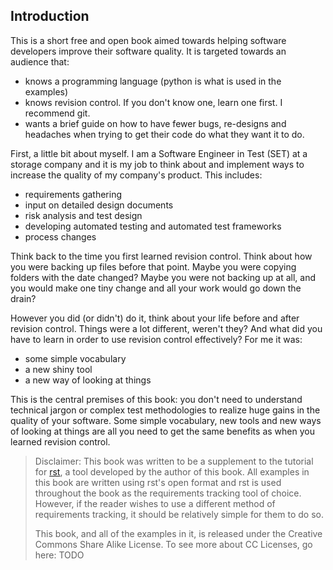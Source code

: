 ## Introduction
This is a short free and open book aimed towards helping software developers
improve their software quality. It is targeted towards an audience that:
- knows a programming language (python is what is used in the examples)
- knows revision control. If you don't know one, learn one first. I recommend git.
- wants a brief guide on how to have fewer bugs, re-designs and headaches when
    trying to get their code do what they want it to do.

First, a little bit about myself. I am a Software Engineer in Test
(SET) at a storage company and it is my job to think about and implement ways
to increase the quality of my company's product. This includes:
- requirements gathering
- input on detailed design documents
- risk analysis and test design
- developing automated testing and automated test frameworks
- process changes

Think back to the time you first learned revision control.
Think about how you were backing up files before that point. Maybe you were
copying folders with the date changed? Maybe you were not backing up at all,
and you would make one tiny change and all your work would go down the
drain?

However you did (or didn't) do it, think about your life before and after
revision control. Things were a lot different, weren't they? And what did you
have to learn in order to use revision control effectively? For me it was:
- some simple vocabulary
- a new shiny tool
- a new way of looking at things

This is the central premises of this book: you don't need to understand
technical jargon or complex test methodologies to realize huge gains in the quality
of your software. Some simple vocabulary, new tools and new ways of looking at things
are all you need to get the same benefits as when you learned revision control.

> Disclaimer: This book was written to be a supplement to the tutorial for
> [rst](1), a tool developed by the author of this book. All examples in this book
> are written using rst's open format and rst is used throughout the book
> as the requirements tracking tool of choice. However, if the reader wishes to use a
> different method of requirements tracking, it should be relatively simple
> for them to do so.
>
> This book, and all of the examples in it, is released under the
> Creative Commons Share Alike License. To see more about CC Licenses,
> go here: TODO

[1]: http://github.com/vitiral/rst

